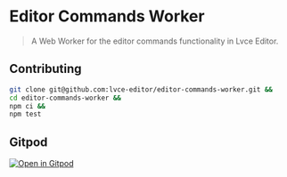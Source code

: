 # Editor Commands Worker

> A Web Worker for the editor commands functionality in Lvce Editor.

## Contributing

```sh
git clone git@github.com:lvce-editor/editor-commands-worker.git &&
cd editor-commands-worker &&
npm ci &&
npm test
```

## Gitpod

[![Open in Gitpod](https://gitpod.io/button/open-in-gitpod.svg)](https://gitpod.io/#https://github.com/lvce-editor/editor-commands-worker)
